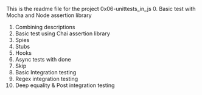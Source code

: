 This is the readme file for the project 0x06-unittests_in_js
0. Basic test with Mocha and Node assertion library
1. Combining descriptions
2. Basic test using Chai assertion library
3. Spies
4. Stubs
5. Hooks
6. Async tests with done
7. Skip
8. Basic Integration testing
9. Regex integration testing
10. Deep equality & Post integration testing

